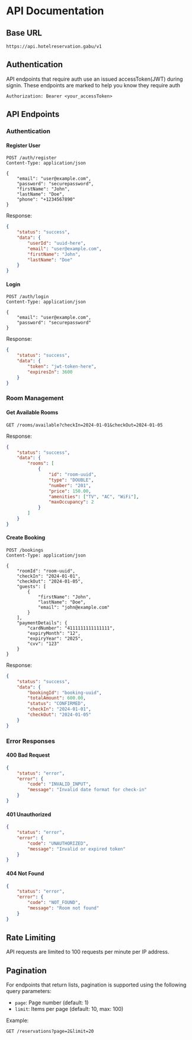 # API Documentation

## Base URL
```
https://api.hotelreservation.gabu/v1
```

## Authentication
API endpoints that require auth use an issued accessToken(JWT) during signin. These endpoints are marked to help you know they require auth

```
Authorization: Bearer <your_accessToken>
```

## API Endpoints

### Authentication

#### Register User
```http
POST /auth/register
Content-Type: application/json

{
    "email": "user@example.com",
    "password": "securepassword",
    "firstName": "John",
    "lastName": "Doe",
    "phone": "+1234567890"
}
```

Response:
```json
{
    "status": "success",
    "data": {
        "userId": "uuid-here",
        "email": "user@example.com",
        "firstName": "John",
        "lastName": "Doe"
    }
}
```

#### Login
```http
POST /auth/login
Content-Type: application/json

{
    "email": "user@example.com",
    "password": "securepassword"
}
```

Response:
```json
{
    "status": "success",
    "data": {
        "token": "jwt-token-here",
        "expiresIn": 3600
    }
}
```

### Room Management

#### Get Available Rooms
```http
GET /rooms/available?checkIn=2024-01-01&checkOut=2024-01-05
```

Response:
```json
{
    "status": "success",
    "data": {
        "rooms": [
            {
                "id": "room-uuid",
                "type": "DOUBLE",
                "number": "201",
                "price": 150.00,
                "amenities": ["TV", "AC", "WiFi"],
                "maxOccupancy": 2
            }
        ]
    }
}
```

#### Create Booking
```http
POST /bookings
Content-Type: application/json

{
    "roomId": "room-uuid",
    "checkIn": "2024-01-01",
    "checkOut": "2024-01-05",
    "guests": [
        {
            "firstName": "John",
            "lastName": "Doe",
            "email": "john@example.com"
        }
    ],
    "paymentDetails": {
        "cardNumber": "4111111111111111",
        "expiryMonth": "12",
        "expiryYear": "2025",
        "cvv": "123"
    }
}
```

Response:
```json
{
    "status": "success",
    "data": {
        "bookingId": "booking-uuid",
        "totalAmount": 600.00,
        "status": "CONFIRMED",
        "checkIn": "2024-01-01",
        "checkOut": "2024-01-05"
    }
}
```

### Error Responses

#### 400 Bad Request
```json
{
    "status": "error",
    "error": {
        "code": "INVALID_INPUT",
        "message": "Invalid date format for check-in"
    }
}
```

#### 401 Unauthorized
```json
{
    "status": "error",
    "error": {
        "code": "UNAUTHORIZED",
        "message": "Invalid or expired token"
    }
}
```

#### 404 Not Found
```json
{
    "status": "error",
    "error": {
        "code": "NOT_FOUND",
        "message": "Room not found"
    }
}
```

## Rate Limiting
API requests are limited to 100 requests per minute per IP address.

## Pagination
For endpoints that return lists, pagination is supported using the following query parameters:
- `page`: Page number (default: 1)
- `limit`: Items per page (default: 10, max: 100)

Example:
```http
GET /reservations?page=2&limit=20
```